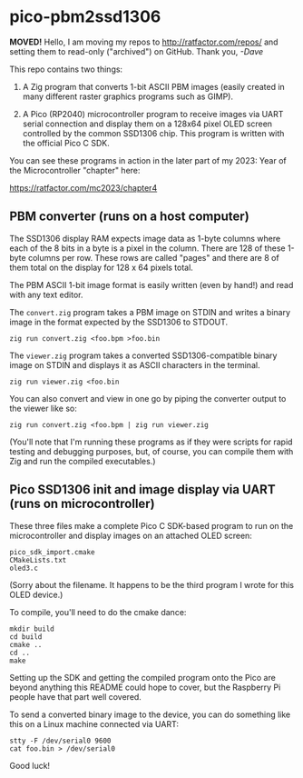 # pico-pbm2ssd1306


**MOVED!** Hello, I am moving my repos to http://ratfactor.com/repos/
and setting them to read-only ("archived") on GitHub. Thank you, _-Dave_

This repo contains two things:

1. A Zig program that converts 1-bit ASCII PBM images
(easily created in many different raster graphics programs such as GIMP).

2. A Pico (RP2040) microcontroller program to receive images via UART serial
connection and display them on a 128x64 pixel OLED screen controlled by the
common SSD1306 chip. This program is written with the official Pico C SDK.

You can see these programs in action in the later part of my 2023: Year of
the Microcontroller "chapter" here:

https://ratfactor.com/mc2023/chapter4

## PBM converter (runs on a host computer)

The SSD1306 display RAM expects image data as 1-byte columns where each
of the 8 bits in a byte is a pixel in the column. There are 128 of these
1-byte columns per row. These rows are called "pages" and there are 8 of
them total on the display for 128 x 64 pixels total.

The PBM ASCII 1-bit image format is easily written (even by hand!) and
read with any text editor.

The `convert.zig` program takes a PBM image on STDIN and writes a binary
image in the format expected by the SSD1306 to STDOUT.

```
zig run convert.zig <foo.bpm >foo.bin
```

The `viewer.zig` program takes a converted SSD1306-compatible binary
image on STDIN and displays it as ASCII characters in the terminal.

```
zig run viewer.zig <foo.bin
```

You can also convert and view in one go by piping the converter output
to the viewer like so:

```
zig run convert.zig <foo.bpm | zig run viewer.zig
```

(You'll note that I'm running these programs as if they were scripts
for rapid testing and debugging purposes, but, of course, you can compile
them with Zig and run the compiled executables.)

## Pico SSD1306 init and image display via UART (runs on microcontroller)

These three files make a complete Pico C SDK-based program to run on the
microcontroller and display images on an attached OLED screen:

```
pico_sdk_import.cmake
CMakeLists.txt
oled3.c
```

(Sorry about the filename. It happens to be the third program I wrote
for this OLED device.)

To compile, you'll need to do the cmake dance:

```
mkdir build
cd build
cmake ..
cd ..
make
```

Setting up the SDK and getting the compiled program onto the Pico are
beyond anything this README could hope to cover, but the Raspberry Pi
people have that part well covered.

To send a converted binary image to the device, you can do something
like this on a Linux machine connected via UART:

```
stty -F /dev/serial0 9600
cat foo.bin > /dev/serial0
```

Good luck!
